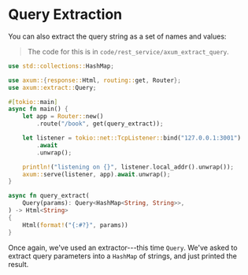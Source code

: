# Query Extraction

You can also extract the query string as a set of names and values:

> The code for this is in `code/rest_service/axum_extract_query`.

```rust
use std::collections::HashMap;

use axum::{response::Html, routing::get, Router};
use axum::extract::Query;

#[tokio::main]
async fn main() {
    let app = Router::new()
        .route("/book", get(query_extract));

    let listener = tokio::net::TcpListener::bind("127.0.0.1:3001")
        .await
        .unwrap();

    println!("listening on {}", listener.local_addr().unwrap());
    axum::serve(listener, app).await.unwrap();
}

async fn query_extract(
    Query(params): Query<HashMap<String, String>>,
) -> Html<String>
{
    Html(format!("{:#?}", params))
}
```

Once again, we've used an extractor---this time `Query`. We've asked to extract query parameters into a `HashMap` of strings, and just printed the result.